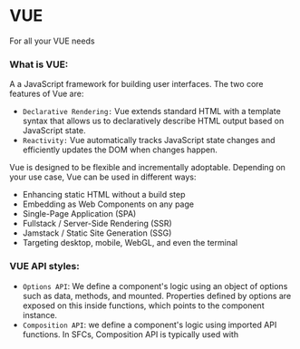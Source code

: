 # VUE
For all your VUE needs

### What is VUE:
A a JavaScript framework for building user interfaces. The two core features of Vue are:
- `Declarative Rendering:` Vue extends standard HTML with a template syntax that allows us to declaratively describe HTML output based on JavaScript state.
- `Reactivity:` Vue automatically tracks JavaScript state changes and efficiently updates the DOM when changes happen.

Vue is designed to be flexible and incrementally adoptable. Depending on your use case, Vue can be used in different ways:

- Enhancing static HTML without a build step
- Embedding as Web Components on any page
- Single-Page Application (SPA)
- Fullstack / Server-Side Rendering (SSR)
- Jamstack / Static Site Generation (SSG)
- Targeting desktop, mobile, WebGL, and even the terminal

### VUE API styles:
- `Options API`: We define a component's logic using an object of options such as data, methods, and mounted. Properties defined by options are exposed on this inside functions, which points to the component instance.
- `Composition API`: we define a component's logic using imported API functions. In SFCs, Composition API is typically used with <script setup>. 

[pending: add comparation images using `git lfs`]

Both API styles are fully capable of covering common use cases. `Options API` is centered around the concept of a "component instance" (this as seen in the example), which typically aligns better with a class-based mental model for users coming from OOP language backgrounds. `Composition API` is centered around declaring reactive state variables directly in a function scope and composing state from multiple functions together to handle complexity.

For production use:
- Go with `Options API` if you are not using build tools, or plan to use Vue primarily in **low-complexity scenarios**, e.g. progressive enhancement.
- Go with `Composition API` + Single-File Components if you plan to build **full applications** with Vue.

### VUE installation:
- _npm i node_
- _npm init vue@latest_

When you are ready to ship your app to production, run the following:
- _npm run build_


### DOC used:
- https://vuejs.org/guide/introduction.html
- https://www.youtube.com/watch?v=YrxBCBibVo0&list=PL4cUxeGkcC9hYYGbV60Vq3IXYNfDk8At1&index=1

### VC Extensions Used:
- Vue Language Features (Volar)
